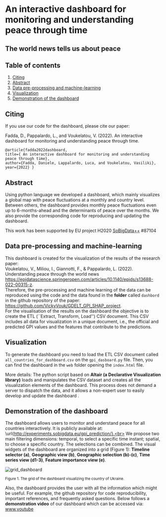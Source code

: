 # An interactive dashboard for monitoring and understanding peace through time
## The world news tells us about peace


## Table of contents  
1. [Citing](#Citing)
2. [Abstract](#Abstract) 
3. [Data pre-processing and machine-learning](#Code_pre_mach)
4. [Visualization](#Code_dashboard)
6. [Demonstration of the dashboard](#demonstration_video)

## Citing
<a name="Citing"/>

If you use our code for the dashboard, please cite our paper:

Fadda, D., Pappalardo, L., and Voukelatou, V. (2022). An interactive dashboard for monitoring and understanding peace through time.

`@article{fadda2022dashboard, `<br/>
  `title={ An interactive dashboard for monitoring and understanding peace through time},` <br/>
  `author={Fadda, Daniele, Lappalardo, Luca, and Voukelatou, Vasiliki},` <br/>
 ` year={2022}
} `


## Abstract
<a name="Abstract"/>

Using python language we developed a dashboard, which mainly visualizes a global map with peace fluctuations at a monthly and country level. Between others, the dashboard provides monthly peace fluctuations even up to 6-months-ahead and the determinants of peace over the months. We also provide the corresponding code for reproducing and updating the dashboard.

This work has been supported by EU project H2020 [SoBigData++](https://cordis.europa.eu/project/id/871042) #87104

## Data pre-processing and machine-learning
<a name="Code_pre_mach"/>

This dashboard is created for the visualization of the results of the research paper: <br>
Voukelatou, V., Miliou, I., Giannotti, F., & Pappalardo, L. (2022). Understanding peace through the world news https://epjdatascience.springeropen.com/articles/10.1140/epjds/s13688-022-00315-z. <br>
Therefore, the pre-processing and machine learning of the data can be reproduced using the code and the data found in the **folder** called `dashbord` in the github repository of the paper: https://github.com/VickyVouk/GDELT_GPI_SHAP_project. <br>
For the visualisation of the results on the dashboard the objective is to create the ETL (``Extract, Transform, Load'') CSV document. This CSV includes all data for visualization in a unique document, i.e., the official and predicted GPI values and the features that contribute to the predictions. 


## Visualization
<a name="Code_dashboard"/>

To generate the dashboard you need to load the ETL CSV document called `all_countries_for_dashboard.csv` on the `gpi_dasboard.py` file. 
Then, you can find the dashboard in the ``web`` folder opening the ``index.html`` file. <br>

More details: The python script based on **Altair (a Declarative Visualization library)** loads and manipulates the CSV dataset and creates all the visualization elements of the dashboard. This process does not demand a server to dispatch the data, and it allows a non-expert user to easily develop and update the dashboard . 

## Demonstration of the dashboard
<a name="demonstration_video"/>

The dashboard allows users to monitor and understand peace for all countries interactively. It is publicly available at: \url{http://experiments.sobigdata.eu/gpi_prediction/}.<br>
We propose two main filtering dimensions: temporal, to select a specific time instant; spatial, to choose a specific country. The selections can be combined. The visual widgets of the dashboard are organized into a grid (Figure 1): **Timeline selector (a)**, **Geographic view (b)**, **Geographic selection (b)-(c)**, **Time series view (d1-3)**, **Feature importance view (e)**. 
<br>

![grid_dashboard](https://user-images.githubusercontent.com/35956507/165980529-9bd7773e-a81c-46c7-8f14-400ea640cc47.png)

<sup>Figure 1. The grid of the dashboard visualizing the country of Ukraine. </sup>

Also, the dashboard provides the user with all the information which might be useful. For example, the github repository for code reproducibility, important references, and frequently asked questions. Below follows a **demonstration video** of our dashboard which can be accessed via: www.youtube

